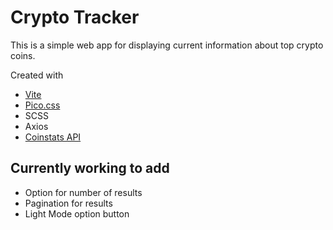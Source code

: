 # Crypto Tracker

This is a simple web app for displaying current information about top crypto coins.

Created with
- [Vite](https://vitejs.dev)
- [Pico.css](https://picocss.com/)
- SCSS
- Axios
- [Coinstats API](https://cryptocointracker.com/api/coinstats)

## Currently working to add

- Option for number of results
- Pagination for results
- Light Mode option button